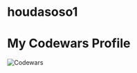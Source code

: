 # houdasoso1
# My Codewars Profile

![Codewars](https://www.codewars.com/users/houdasoso/badges/large)
